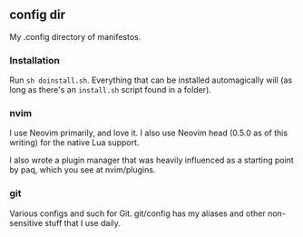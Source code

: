 ## config dir

My .config directory of manifestos.

### Installation

Run `sh doinstall.sh`.  Everything that can be installed automagically will (as long as there's an `install.sh` script found in a folder).

### nvim

I use Neovim primarily, and love it.  I also use Neovim head (0.5.0 as of this writing) for the native Lua support.

I also wrote a plugin manager that was heavily influenced as a starting point by paq, which you see at nvim/plugins.

### git

Various configs and such for Git.  git/config has my aliases and other non-sensitive stuff that I use daily.
